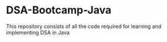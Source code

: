 # DSA-Bootcamp-Java

This repository consists of all the code required for learning and implementing DSA in Java
